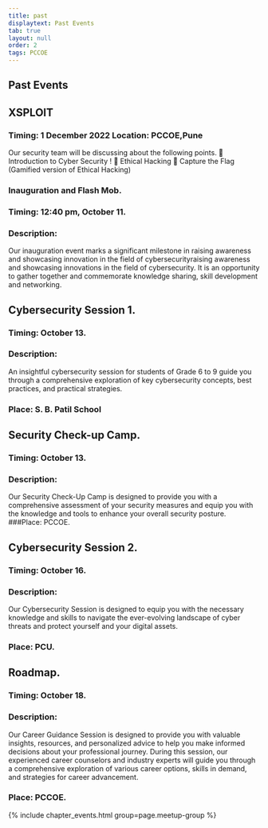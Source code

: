 ```yaml
---
title: past
displaytext: Past Events
tab: true
layout: null
order: 2
tags: PCCOE
---
```


## Past Events

## XSPLOIT

### Timing: 1 December 2022 Location: PCCOE,Pune

Our security team will be discussing about the following points.
🎯 Introduction to Cyber Security !
🎯 Ethical Hacking
🎯 Capture the Flag
(Gamified version of Ethical Hacking)

### Inauguration and Flash Mob.

### Timing: 12:40 pm, October 11.

### Description:

Our inauguration event marks a significant milestone in raising awareness and showcasing innovation in the field of cybersecurityraising awareness and showcasing innovations in the field of cybersecurity. It is an opportunity to gather together and commemorate knowledge sharing, skill development and networking.

## Cybersecurity Session 1.

### Timing: October 13.

### Description:

An insightful cybersecurity session for students of Grade 6 to 9 guide you through a comprehensive exploration of key cybersecurity concepts, best practices, and practical strategies.

### Place: S. B. Patil School

## Security Check-up Camp.

### Timing: October 13.

### Description:

Our Security Check-Up Camp is designed to provide you with a comprehensive assessment of your security measures and equip you with the knowledge and tools to enhance your overall security posture.
###Place: PCCOE.

## Cybersecurity Session 2.

### Timing: October 16.

### Description:

Our Cybersecurity Session is designed to equip you with the necessary knowledge and skills to navigate the ever-evolving landscape of cyber threats and protect yourself and your digital assets.

### Place: PCU.

## Roadmap.

### Timing: October 18.

### Description:

Our Career Guidance Session is designed to provide you with valuable insights, resources, and personalized advice to help you make informed decisions about your professional journey. During this session, our experienced career counselors and industry experts will guide you through a comprehensive exploration of various career options, skills in demand, and strategies for career advancement.

### Place: PCCOE.

{% include chapter_events.html group=page.meetup-group %}
